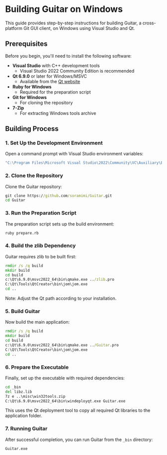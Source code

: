 # Building Guitar on Windows

This guide provides step-by-step instructions for building Guitar, a cross-platform Git GUI client, on Windows using Visual Studio and Qt.

## Prerequisites

Before you begin, you'll need to install the following software:

- **Visual Studio** with C++ development tools
  - Visual Studio 2022 Community Edition is recommended
- **Qt 6.9.0** or later for Windows/MSVC
  - Available from the [Qt website](https://www.qt.io/download)
- **Ruby for Windows**
  - Required for the preparation script
- **Git for Windows**
  - For cloning the repository
- **7-Zip**
  - For extracting Windows tools archive

## Building Process

### 1. Set Up the Development Environment

Open a command prompt with Visual Studio environment variables:

```cmd
"C:\Program Files\Microsoft Visual Studio\2022\Community\VC\Auxiliary\Build\vcvars64.bat"
```

### 2. Clone the Repository

Clone the Guitar repository:

```cmd
git clone https://github.com/soramimi/Guitar.git
cd Guitar
```

### 3. Run the Preparation Script

The preparation script sets up the build environment:

```cmd
ruby prepare.rb
```

### 4. Build the zlib Dependency

Guitar requires zlib to be built first:

```cmd
rmdir /s /q build
mkdir build
cd build
c:\Qt\6.9.0\msvc2022_64\bin\qmake.exe ../zlib.pro
C:\Qt\Tools\QtCreator\bin\jom\jom.exe
cd ..
```

Note: Adjust the Qt path according to your installation.

### 5. Build Guitar

Now build the main application:

```cmd
rmdir /s /q build
mkdir build
cd build
c:\Qt\6.9.0\msvc2022_64\bin\qmake.exe ../Guitar.pro
C:\Qt\Tools\QtCreator\bin\jom\jom.exe
cd ..
```

### 6. Prepare the Executable

Finally, set up the executable with required dependencies:

```cmd
cd _bin
del libz.lib
7z e ..\misc\win32tools.zip
C:\Qt\6.9.0\msvc2022_64\bin\windeployqt.exe Guitar.exe
```

This uses the Qt deployment tool to copy all required Qt libraries to the application folder.

### 7. Running Guitar

After successful completion, you can run Guitar from the `_bin` directory:

```cmd
Guitar.exe
```
